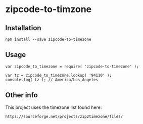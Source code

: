 # zipcode-to-timzone

## Installation

```
npm install --save zipcode-to-timezone
```

## Usage

```
var zipcode_to_timezone = require( 'zipcode-to-timezone' );

var tz = zipcode_to_timezone.lookup( '94110' );
console.log( tz ); // America/Los_Angeles
```
## Other info

This project uses the timezone list found here:

```
https://sourceforge.net/projects/zip2timezone/files/
```
